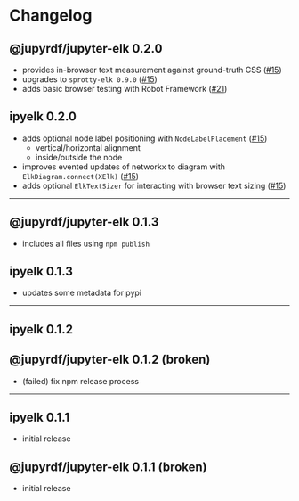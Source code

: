# Changelog

## @jupyrdf/jupyter-elk 0.2.0

- provides in-browser text measurement against ground-truth CSS ([#15][])
- upgrades to `sprotty-elk 0.9.0` ([#15][])
- adds basic browser testing with Robot Framework ([#21][])

## ipyelk 0.2.0

- adds optional node label positioning with `NodeLabelPlacement` ([#15][])
  - vertical/horizontal alignment
  - inside/outside the node
- improves evented updates of networkx to diagram with `ElkDiagram.connect(XElk)`
  ([#15][])
- adds optional `ElkTextSizer` for interacting with browser text sizing ([#15][])

[#15]: https://github.com/jupyrdf/ipyelk/pull/15
[#21]: https://github.com/jupyrdf/ipyelk/pull/21

---

## @jupyrdf/jupyter-elk 0.1.3

- includes all files using `npm publish`

## ipyelk 0.1.3

- updates some metadata for pypi

---

## ipyelk 0.1.2

## @jupyrdf/jupyter-elk 0.1.2 (broken)

- (failed) fix npm release process

---

## ipyelk 0.1.1

- initial release

## @jupyrdf/jupyter-elk 0.1.1 (broken)

- initial release
